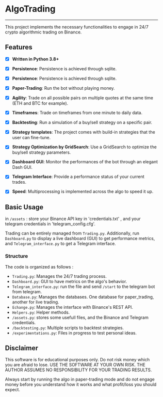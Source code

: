 # AlgoTrading
------------

This project implements the necessary functionalities to engage in 24/7 crypto algorithmic trading on Binance.


## Features

- [x] **Written in Python 3.8+**
- [x] **Persistence**: Persistence is achieved through sqlite.
- [x] **Persistence**: Persistence is achieved through sqlite.
- [x] **Paper-Trading**: Run the bot without playing money.
- [x] **Agility**: Trade on all possible pairs on multiple quotes at the same time (ETH and BTC for example).
- [x] **Timeframes**: Trade on timeframes from one minute to daily data.
- [x] **Backtesting**: Run a simulation of a buy/sell strategy on a specific pair.
- [x] **Strategy templates**: The project comes with build-in strategies that the user can fine-tune.
- [x] **Strategy Optimization by GridSearch**: Use a GridSearch to optimize the buy/sell strategy parameters.
- [x] **Dashboard GUI**: Monitor the performances of the bot through an elegant Dash GUI.
- [x] **Telegram Interface**: Provide a performance status of your current trades.
- [x] **Speed**: Multiprocessing is implemented across the algo to speed it up.


## Basic Usage

in `/assets` : store your Binance API key in 'credentials.txt' , and your telegram credentials in 'telegram_config.cfg'.

Trading can be entirely managed from `Trading.py`. Additionally, run `Dashboard.py` to display a live dashboard (GUI) to get performance metrics, and `Telegram_interface.py` to get a Telegram interface.

### Structure

The code is organized as follows :
- `Trading.py`: Manages the 24/7 trading process.
- `Dashboard.py`: GUI to have metrics on the algo's behavior.
- `Telegram_interface.py`: run the file and send `/start` to the telegram bot from telegram.
- `Database.py`: Manages the databases. One database for paper_trading, another for live trading.
- `Echange.py`: Manages the interface with Binance's REST API.
- `Helpers.py`: Helper methods.
- `/assets.py`: stores some usefull files, and the Binance and Telegram credentials.
- `/backtesting.py`: Multiple scripts to backtest strategies.
- `/experimentations.py`: Files in progress to test personal ideas.



## Disclaimer

This software is for educational purposes only. Do not risk money which
you are afraid to lose. USE THE SOFTWARE AT YOUR OWN RISK. THE AUTHOR ASSUMES NO RESPONSIBILITY FOR YOUR TRADING RESULTS.

Always start by running the algo in paper-trading mode and do not engage money
before you understand how it works and what profit/loss you should
expect.